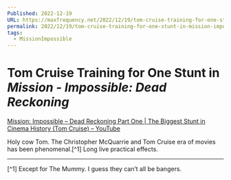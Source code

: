 ```yaml
---
Published: 2022-12-19
URL: https://maxfrequency.net/2022/12/19/tom-cruise-training-for-one-stunt-in-mission-impossible-dead-reckoning/
permalink: 2022/12/19/tom-cruise-training-for-one-stunt-in-mission-impossible-dead-reckoning/
tags:
  - MissionImpossible
---
```

# Tom Cruise Training for One Stunt in *Mission - Impossible: Dead Reckoning*

[Mission: Impossible – Dead Reckoning Part One | The Biggest Stunt in Cinema History (Tom Cruise) – YouTube](https://www.youtube.com/watch?v=-lsFs2615gw)

Holy cow Tom. The Christopher McQuarrie and Tom Cruise era of movies has been phenomenal.[^1] Long live practical effects.

---
[^1] Except for The Mummy. I guess they can’t all be bangers.